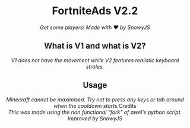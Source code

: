 <h1 align="center">FortniteAds V2.2</h1><div align="center">
<i>Get some players! Made with ❤️ by SnowyJS</i>

<h2 align="center">What is V1 and what is V2?</h2><div align="center">
<i>V1 does not have the movement while V2 features realistic keyboard stroles.</i>

<h2 align="center">Usage</h2><div align="center">
<i>Minecraft cannot be maximised. Try not to press any keys or tab around when the cooldown starts.</i


<h2 align="center">Credits</h2><div align="center">
<i>This was made using the non functional "fork" of awel's python script. Improved by SnowyJS</i>
